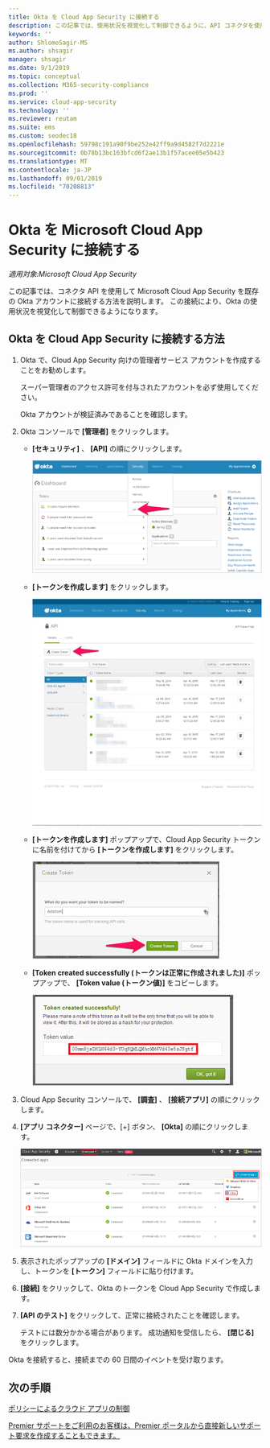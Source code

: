 ```yaml
---
title: Okta を Cloud App Security に接続する
description: この記事では、使用状況を視覚化して制御できるように、API コネクタを使用して Cloud App Security に Okta を接続する方法に関する情報を提供します。
keywords: ''
author: ShlomoSagir-MS
ms.author: shsagir
manager: shsagir
ms.date: 9/1/2019
ms.topic: conceptual
ms.collection: M365-security-compliance
ms.prod: ''
ms.service: cloud-app-security
ms.technology: ''
ms.reviewer: reutam
ms.suite: ems
ms.custom: seodec18
ms.openlocfilehash: 59798c191a90f9be252e42ff9a9d4582f7d2221e
ms.sourcegitcommit: 0b78b13bc163bfcd6f2ae13b1f57acee05e5b423
ms.translationtype: MT
ms.contentlocale: ja-JP
ms.lasthandoff: 09/01/2019
ms.locfileid: "70208813"
---
```

# <a name="connect-okta-to-microsoft-cloud-app-security"></a>Okta を Microsoft Cloud App Security に接続する

*適用対象:Microsoft Cloud App Security*

この記事では、コネクタ API を使用して Microsoft Cloud App Security を既存の Okta アカウントに接続する方法を説明します。 この接続により、Okta の使用状況を視覚化して制御できるようになります。

## <a name="how-to-connect-okta-to-cloud-app-security"></a>Okta を Cloud App Security に接続する方法

1. Okta で、Cloud App Security 向けの管理者サービス アカウントを作成することをお勧めします。

    スーパー管理者のアクセス許可を付与されたアカウントを必ず使用してください。

    Okta アカウントが検証済みであることを確認します。

1. Okta コンソールで **[管理者]** をクリックします。

    - **[セキュリティ]** 、 **[API]** の順にクリックします。

         ![Okta API](./media/okta-api.png "Okta API")

    - **[トークンを作成します]** をクリックします。

         ![Okta のトークンの作成](./media/okta-createtoken.jpg "Okta のトークンの作成")

    - **[トークンを作成します]** ポップアップで、Cloud App Security トークンに名前を付けてから **[トークンを作成します]** をクリックします。

         ![Okta のトークン ポップアップ](./media/okta-token-popup.png "Okta のトークン ポップアップ")

    - **[Token created successfully (トークンは正常に作成されました)]** ポップアップで、 **[Token value (トークン値)]** をコピーします。

         ![Okta のトークン値](./media/okta-token-value.png "Okta のトークン値")

1. Cloud App Security コンソールで、 **[調査]** 、 **[接続アプリ]** の順にクリックします。

1. **[アプリ コネクター]** ページで、[+] ボタン、 **[Okta]** の順にクリックします。

    ![Okta の接続](./media/connect-okta.png "Okta の接続")

1. 表示されたポップアップの **[ドメイン]** フィールドに Okta ドメインを入力し、トークンを **[トークン]** フィールドに貼り付けます。

1. **[接続]** をクリックして、Okta のトークンを Cloud App Security で作成します。

1. **[API のテスト]** をクリックして、正常に接続されたことを確認します。

    テストには数分かかる場合があります。 成功通知を受信したら、 **[閉じる]** をクリックします。

Okta を接続すると、接続までの 60 日間のイベントを受け取ります。

## <a name="next-steps"></a>次の手順

[ポリシーによるクラウド アプリの制御](control-cloud-apps-with-policies.md)

[Premier サポートをご利用のお客様は、Premier ポータルから直接新しいサポート要求を作成することもできます。](https://premier.microsoft.com/)
